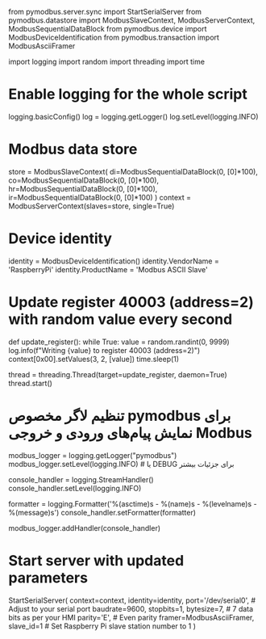 from pymodbus.server.sync import StartSerialServer
from pymodbus.datastore import ModbusSlaveContext, ModbusServerContext, ModbusSequentialDataBlock
from pymodbus.device import ModbusDeviceIdentification
from pymodbus.transaction import ModbusAsciiFramer

import logging
import random
import threading
import time

# Enable logging for the whole script
logging.basicConfig()
log = logging.getLogger()
log.setLevel(logging.INFO)

# Modbus data store
store = ModbusSlaveContext(
    di=ModbusSequentialDataBlock(0, [0]*100),
    co=ModbusSequentialDataBlock(0, [0]*100),
    hr=ModbusSequentialDataBlock(0, [0]*100),
    ir=ModbusSequentialDataBlock(0, [0]*100)
)
context = ModbusServerContext(slaves=store, single=True)

# Device identity
identity = ModbusDeviceIdentification()
identity.VendorName = 'RaspberryPi'
identity.ProductName = 'Modbus ASCII Slave'

# Update register 40003 (address=2) with random value every second
def update_register():
    while True:
        value = random.randint(0, 9999)
        log.info(f"Writing {value} to register 40003 (address=2)")
        context[0x00].setValues(3, 2, [value])
        time.sleep(1)

thread = threading.Thread(target=update_register, daemon=True)
thread.start()

# تنظیم لاگر مخصوص pymodbus برای نمایش پیام‌های ورودی و خروجی Modbus
modbus_logger = logging.getLogger("pymodbus")
modbus_logger.setLevel(logging.INFO)  # یا DEBUG برای جزئیات بیشتر

console_handler = logging.StreamHandler()
console_handler.setLevel(logging.INFO)

formatter = logging.Formatter('%(asctime)s - %(name)s - %(levelname)s - %(message)s')
console_handler.setFormatter(formatter)

modbus_logger.addHandler(console_handler)

# Start server with updated parameters
StartSerialServer(
    context=context,
    identity=identity,
    port='/dev/serial0',       # Adjust to your serial port
    baudrate=9600,
    stopbits=1,
    bytesize=7,                # 7 data bits as per your HMI
    parity='E',                # Even parity
    framer=ModbusAsciiFramer,
    slave_id=1                 # Set Raspberry Pi slave station number to 1
)
